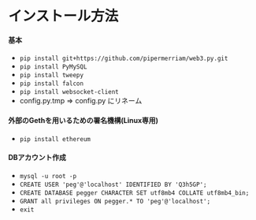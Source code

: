 インストール方法
===============


#### 基本
* `pip install git+https://github.com/pipermerriam/web3.py.git`
* `pip install PyMySQL`
* `pip install tweepy`
* `pip install falcon`
* `pip install websocket-client`
* config.py.tmp => config.py にリネーム


#### 外部のGethを用いるための署名機構(Linux専用)
* `pip install ethereum`


#### DBアカウント作成
* `mysql -u root -p`
* `CREATE USER 'peg'@'localhost' IDENTIFIED BY 'Q3h5GP';`
* `CREATE DATABASE pegger CHARACTER SET utf8mb4 COLLATE utf8mb4_bin;`
* `GRANT all privileges ON pegger.* TO 'peg'@'localhost';`
* `exit`


